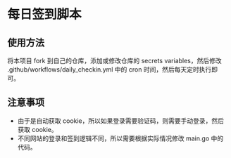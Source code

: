 # 每日签到脚本

## 使用方法

将本项目 fork 到自己的仓库，添加或修改仓库的 secrets variables，然后修改 .github/workflows/daily_checkin.yml 中的 cron 时间，然后每天定时执行即可。

## 注意事项

- 由于是自动获取 cookie，所以如果登录需要验证码，则需要手动登录，然后获取 cookie。
- 不同网站的登录和签到逻辑不同，所以需要根据实际情况修改 main.go 中的代码。
